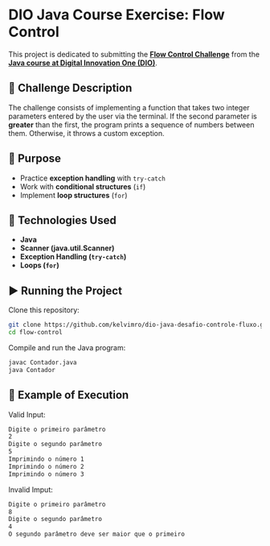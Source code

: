 # DIO Java Course Exercise: Flow Control

This project is dedicated to submitting the **[Flow Control Challenge](https://github.com/digitalinnovationone/trilha-java-basico/tree/main/desafios/controle-fluxo)** from the **[Java course at Digital Innovation One (DIO)](https://web.dio.me/)**.

## 📌 Challenge Description

The challenge consists of implementing a function that takes two integer parameters entered by the user via the terminal. If the second parameter is **greater** than the first, the program prints a sequence of numbers between them. Otherwise, it throws a custom exception.

## 🎯 Purpose

- Practice **exception handling** with `try-catch`
- Work with **conditional structures** (`if`)
- Implement **loop structures** (`for`)

## 🚀 Technologies Used

- **Java**
- **Scanner (java.util.Scanner)**
- **Exception Handling (`try-catch`)**
- **Loops (`for`)**

## ▶️ Running the Project

Clone this repository:

```sh
git clone https://github.com/kelvimro/dio-java-desafio-controle-fluxo.git
cd flow-control
```

Compile and run the Java program:

```sh
javac Contador.java
java Contador
```

## 📌 Example of Execution

Valid Input:

```sh
Digite o primeiro parâmetro
2
Digite o segundo parâmetro
5
Imprimindo o número 1
Imprimindo o número 2
Imprimindo o número 3
```

Invalid Imput:

```sh
Digite o primeiro parâmetro
8
Digite o segundo parâmetro
4
O segundo parâmetro deve ser maior que o primeiro
```
